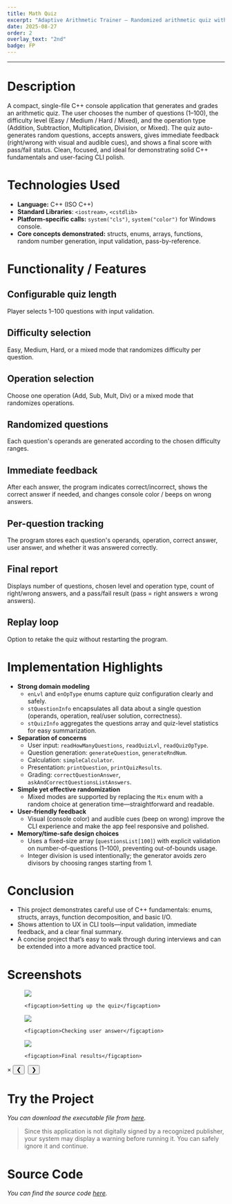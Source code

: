 ```yaml
---
title: Math Quiz
excerpt: "Adaptive Arithmetic Trainer — Randomized arithmetic quiz with instant grading, difficulty/op-type control, and pass/fail summary."
date: 2025-08-27
order: 2
overlay_text: "2nd"
badge: FP
---
```

---
# Description
A compact, single-file C++ console application that generates and grades an arithmetic quiz. The user chooses the number of questions (1–100), the difficulty level (Easy / Medium / Hard / Mixed), and the operation type (Addition, Subtraction, Multiplication, Division, or Mixed). The quiz auto-generates random questions, accepts answers, gives immediate feedback (right/wrong with visual and audible cues), and shows a final score with pass/fail status. Clean, focused, and ideal for demonstrating solid C++ fundamentals and user-facing CLI polish.

# Technologies Used
- **Language:** C++ (ISO C++)
- **Standard Libraries**: `<iostream>`, `<cstdlib>`
- **Platform-specific calls:** `system("cls")`, `system("color")` for Windows console.
- **Core concepts demonstrated:** structs, enums, arrays, functions, random number generation, input validation, pass-by-reference.

# Functionality / Features
## Configurable quiz length
Player selects 1–100 questions with input validation.

## Difficulty selection
Easy, Medium, Hard, or a mixed mode that randomizes difficulty per question.

## Operation selection
Choose one operation (Add, Sub, Mult, Div) or a mixed mode that randomizes operations.

## Randomized questions
Each question's operands are generated according to the chosen difficulty ranges.

## Immediate feedback
After each answer, the program indicates correct/incorrect, shows the correct answer if needed, and changes console color / beeps on wrong answers.

## Per-question tracking
The program stores each question's operands, operation, correct answer, user answer, and whether it was answered correctly.

## Final report
Displays number of questions, chosen level and operation type, count of right/wrong answers, and a pass/fail result (pass = right answers ≥ wrong answers).

## Replay loop
Option to retake the quiz without restarting the program.

# Implementation Highlights
- **Strong domain modeling**
  - `enLvl` and `enOpType` enums capture quiz configuration clearly and safely.
  - `stQuestionInfo` encapsulates all data about a single question (operands, operation, real/user solution, correctness).
  - `stQuizInfo` aggregates the questions array and quiz-level statistics for easy summarization.
- **Separation of concerns**
  - User input: `readHowManyQuestions`, `readQuizLvl`, `readQuizOpType`.
  - Question generation: `generateQuestion`, `generateRndNum`.
  - Calculation: `simpleCalculator`.
  - Presentation: `printQuestion`, `printQuizResults`.
  - Grading: `correctQuestionAnswer`, `askAndCorrectQuestionsListAnswers`.
- **Simple yet effective randomization**
  - Mixed modes are supported by replacing the `Mix` enum with a random choice at generation time—straightforward and readable.
- **User-friendly feedback**
  - Visual (console color) and audible cues (beep on wrong) improve the CLI experience and make the app feel responsive and polished.
- **Memory/time-safe design choices**
  - Uses a fixed-size array (`questionsList[100]`) with explicit validation on number-of-questions (1–100), preventing out-of-bounds usage.
  - Integer division is used intentionally; the generator avoids zero divisors by choosing ranges starting from 1.

# Conclusion
- This project demonstrates careful use of C++ fundamentals: enums, structs, arrays, function decomposition, and basic I/O.
- Shows attention to UX in CLI tools—input validation, immediate feedback, and a clear final summary.
- A concise project that’s easy to walk through during interviews and can be extended into a more advanced practice tool.

# Screenshots
<div class="screenshots-grid">
  <figure>
    <img src="../../assets/images/screenshots/CppConsoleApps/Math_Quiz/Setting-Up-The-Quiz.png">
  
    <figcaption>Setting up the quiz</figcaption>
  </figure>

  <figure>
    <img src="../../assets/images/screenshots/CppConsoleApps/Math_Quiz/Checking-User-Answer.png">
  
    <figcaption>Checking user answer</figcaption>
  </figure>

  <figure>
    <img src="../../assets/images/screenshots/CppConsoleApps/Math_Quiz/Final-Results.png">
  
    <figcaption>Final results</figcaption>
  </figure>
</div>

<div class="lightbox" id="lightbox">
  <span class="close">&times;</span>
  <button class="prev">&#10094;</button>
  <img class="lightbox-image" src="" alt="">
  <button class="next">&#10095;</button>
  <div class="lightbox-caption"></div>
</div>

<script src="../../assets/js/screenshot-image-overlay.js"></script>

# Try the Project
*You can download the executable file from [here](https://drive.google.com/uc?export=download&id=1K1Mo5HN8hyoB7xTXpZ0xNObSTd61n2bM).*

> Since this application is not digitally signed by a recognized publisher, your system may display a warning before running it. You can safely ignore it and continue.

# Source Code
*You can find the source code [here](https://github.com/AbdulrahmanMohammadSalem/My-Projects-Portfolio/tree/C%2B%2B-Console-Applications/Math%20Quiz).*